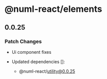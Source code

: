 # @numl-react/elements

## 0.0.25

### Patch Changes

- Ui component fixes

- Updated dependencies []:
  - @numl-react/utility@0.0.25
